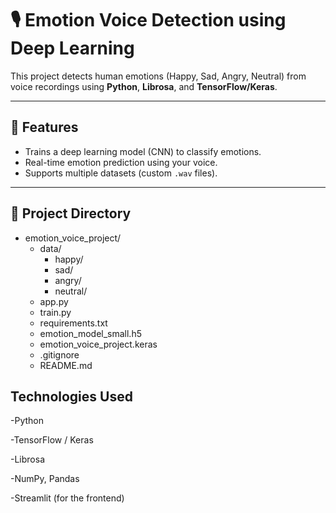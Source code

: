 # 🎙️ Emotion Voice Detection using Deep Learning

This project detects human emotions (Happy, Sad, Angry, Neutral) from voice recordings using **Python**, **Librosa**, and **TensorFlow/Keras**.

---

## 🚀 Features
-  Trains a deep learning model (CNN) to classify emotions.  
-  Real-time emotion prediction using your voice.  
-  Supports multiple datasets (custom `.wav` files).  

---

## 📂 Project Directory

- emotion_voice_project/
  - data/
    - happy/
    - sad/
    - angry/
    - neutral/
  - app.py
  - train.py
  - requirements.txt
  - emotion_model_small.h5
  - emotion_voice_project.keras
  - .gitignore
  - README.md


## Technologies Used

-Python

-TensorFlow / Keras

-Librosa

-NumPy, Pandas

-Streamlit (for the frontend)




